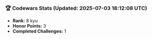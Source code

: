 ### 🏆 Codewars Stats (Updated: 2025-07-03 18:12:08 UTC)

- **Rank:** 8 kyu
- **Honor Points:** 3
- **Completed Challenges:** 1
